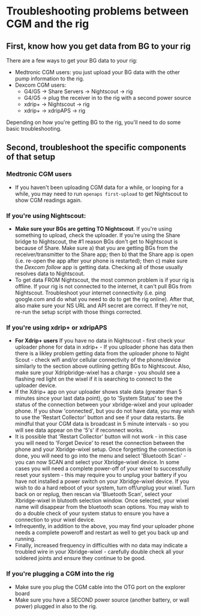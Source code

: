 # Troubleshooting problems between CGM and the rig

## First, know how you get data from BG to your rig
There are a few ways to get your BG data to your rig:

* Medtronic CGM users: you just upload your BG data with the other pump information to the rig.
* Dexcom CGM users:
  * G4/G5 -> Share Servers -> Nightscout -> rig
  * G4/G5 -> plug the receiver in to the rig with a second power source
  * xdrip+ -> Nightscout -> rig
  * xdrip+ -> xdripAPS -> rig

Depending on how you're getting BG to the rig, you'll need to do some basic troubleshooting.

## Second, troubleshoot the specific components of that setup

### Medtronic CGM users

* If you haven't been uploading CGM data for a while, or looping for a while, you may need to run `openaps first-upload` to get Nightscout to show CGM readings again.

### If you're using Nightscout:

* **Make sure your BGs are getting TO Nightscout**. If you're using something to upload, check the uploader. If you're using the Share bridge to Nightscout, the #1 reason BGs don't get to Nightscout is because of Share. Make sure a) that you are getting BGs from the receiver/transmitter to the Share app; then b) that the Share app is open (i.e. re-open the app after your phone is restarted); then c) make sure the *Dexcom follow* app is getting data. Checking all of those usually resolves data to Nightscout.
* To get data FROM Nightscout, the most common problem is if your rig is offline. If your rig is not connected to the internet, it can't pull BGs from Nightscout. Troubleshoot your internet connectivity (i.e. ping google.com and do what you need to do to get the rig online). After that, also make sure your NS URL and API secret are correct. If they're not, re-run the setup script with those things corrected.
  
### If you're using xdrip+ or xdripAPS
* **For Xdrip+ users** If you have no data in Nightscout - first check your uploader phone for data in xdrip+ - If you uploader phone has data then there is a likley problem getting data from the uploader phone to Night Scout - check wifi and/or cellular connectivity of the phone/device similarly to the section above outlining getting BGs to Nightscout.  Also, make sure your Xdripbridge-wixel has a charge - you should see a flashing red light on the wixel if it is searching to connect to the uploader device.
* If the Xdrip+ app on your uploader shows stale data (greater than 5 minutes since your last data point), go to 'System Status' to see the status of the connection between your xbridge-wixel and your uploader phone.  If you show 'connected', but you do not have data, you may wish to use the 'Restart Collector' button and see if your data restarts.  Be mindful that your CGM data is broadcast in 5 minute intervals - so you will see data appear on the '5's' if reconnect works.
* It is possible that 'Restart Collector' button will not work - in this case you will need to 'Forget Device' to reset the connection between the phone and your Xbridge-wixel setup.  Once forgetting the connection is done, you will need to go into the menu and select 'Bluetooth Scan' - you can now SCAN and select your Xbridge-wixel device. In some cases you will need a complete power-off of your wixel to successfully reset your system - this may require you to unplug your battery if you have not installed a power switch on your Xbridge-wixel device.  If you wish to do a hard reboot of your system, turn off/unplug your wixel.  Turn back on or replug, then rescan via 'Bluetooth Scan', select your Xbridge-wixel in blutooth selection window.  Once selected, your wixel name will disappear from the bluetooth scan options.  You may wish to do a double check of your system status to ensure you have a connection to your wixel device.
* Infrequently, in addition to the above, you may find your uploader phone needs a complete poweroff and restart as well to get you back up and running.
* Finally, increased frequency in difficulties with no data may indicate a troubled wire in your Xbridge-wixel - carefully double check all your soldered joints and ensure they continue to be good.

### If you're plugging a CGM into the rig

* Make sure you plug the CGM cable into the OTG port on the explorer board
* Make sure you have a SECOND power source (another battery, or wall power) plugged in also to the rig. 

